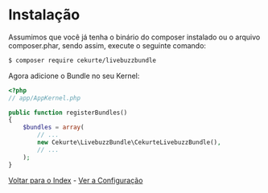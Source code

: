 # Instalação

Assumimos que você já tenha o binário do composer instalado ou o arquivo composer.phar, sendo assim, execute o seguinte comando:

```bash
$ composer require cekurte/livebuzzbundle
```

Agora adicione o Bundle no seu Kernel:

```php
<?php
// app/AppKernel.php

public function registerBundles()
{
    $bundles = array(
        // ...
        new Cekurte\LivebuzzBundle\CekurteLivebuzzBundle(),
        // ...
    );
}
```

[Voltar para o Index](index.md) - [Ver a Configuração](configuracao.md)